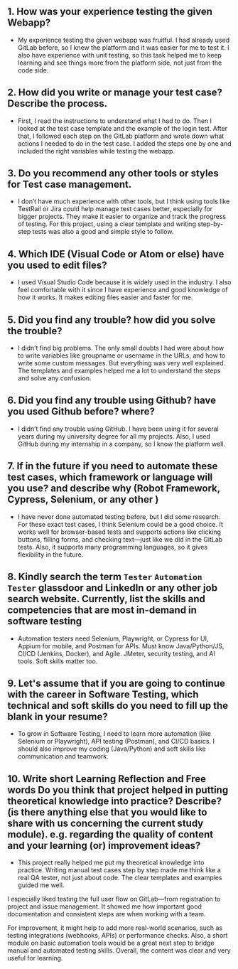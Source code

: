 ## 1. How was your experience testing the given Webapp?

- My experience testing the given webapp was fruitful. I had already used GitLab before, so I knew the platform and it was easier for me to test it. I also have experience with unit testing, so this task helped me to keep learning and see things more from the platform side, not just from the code side.

## 2. How did you write or manage your test case? Describe the process.

- First, I read the instructions to understand what I had to do. Then I looked at the test case template and the example of the login test. After that, I followed each step on the GitLab platform and wrote down what actions I needed to do in the test case. I added the steps one by one and included the right variables while testing the webapp.

## 3. Do you recommend any other tools or styles for Test case management. 

 - I don’t have much experience with other tools, but I think using tools like TestRail or Jira could help manage test cases better, especially for bigger projects. They make it easier to organize and track the progress of testing. For this project, using a clear template and writing step-by-step tests was also a good and simple style to follow.

## 4. Which IDE (Visual Code or Atom or else) have you used to edit files?

- I used Visual Studio Code because it is widely used in the industry. I also feel comfortable with it since I have experience and good knowledge of how it works. It makes editing files easier and faster for me.
     
## 5. Did you find any trouble? how did you solve the trouble?

- I didn’t find big problems. The only small doubts I had were about how to write variables like groupname or username in the URLs, and how to write some custom messages. But everything was very well explained. The templates and examples helped me a lot to understand the steps and solve any confusion.

## 6. Did you find any trouble using Github? have you used Github before? where?

- I didn’t find any trouble using GitHub. I have been using it for several years during my university degree for all my projects. Also, I used GitHub during my internship in a company, so I know the platform well.

## 7. If in the future if you need to automate these test cases, which framework or language will you use? and describe why (Robot Framework, Cypress, Selenium, or any other )

- I have never done automated testing before, but I did some research. For these exact test cases, I think Selenium could be a good choice. It works well for browser-based tests and supports actions like clicking buttons, filling forms, and checking text—just like we did in the GitLab tests. Also, it supports many programming languages, so it gives flexibility in the future.

## 8. Kindly search the term `Tester` `Automation Tester` glassdoor and LinkedIn or any other job search website. Currently, list the skills and competencies that are most in-demand in software testing

- Automation testers need Selenium, Playwright, or Cypress for UI, Appium for mobile, and Postman for APIs. Must know Java/Python/JS, CI/CD (Jenkins, Docker), and Agile. JMeter, security testing, and AI tools. Soft skills matter too.

## 9. **Let's assume** that if you are going to continue with the career in Software Testing, which technical and soft skills do you need to fill up the blank in your resume?

- To grow in Software Testing, I need to learn more automation (like Selenium or Playwright), API testing (Postman), and CI/CD basics. I should also improve my coding (Java/Python) and soft skills like communication and teamwork.

## 10. Write short Learning Reflection and Free words Do you think that project helped in putting theoretical knowledge into practice? Describe? (is there anything else that you would like to share with us concerning the current study module). e.g. regarding the quality of content and your learning (or) improvement ideas? 

- This project really helped me put my theoretical knowledge into practice. Writing manual test cases step by step made me think like a real QA tester, not just about code. The clear templates and examples guided me well.

I especially liked testing the full user flow on GitLab—from registration to project and issue management. It showed me how important good documentation and consistent steps are when working with a team.

For improvement, it might help to add more real-world scenarios, such as testing integrations (webhooks, APIs) or performance checks. Also, a short module on basic automation tools would be a great next step to bridge manual and automated testing skills. Overall, the content was clear and very useful for learning.
